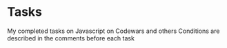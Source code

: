 # Tasks
My completed tasks on Javascript on Сodewars and others
Сonditions are described in the comments before each task
